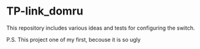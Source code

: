 # TP-link_domru
This repository includes various ideas and tests for configuring the switch.


P.S. This project one of my first, becouse it is so ugly
